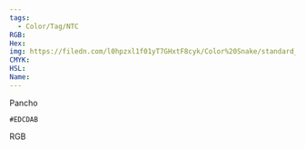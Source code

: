 ```yaml
---
tags:
  - Color/Tag/NTC
RGB:
Hex:
img: https://filedn.com/l0hpzxl1f01yT7GHxtF8cyk/Color%20Snake/standard_csv_to_svg/EDCDAB.svg
CMYK:
HSL:
Name:
---
```

Pancho
```palette
#EDCDAB
```
RGB
